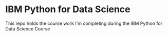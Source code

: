 # IBM Python for Data Science 

This repo holds the course work I'm completing during the IBM Python for Data Science Course

